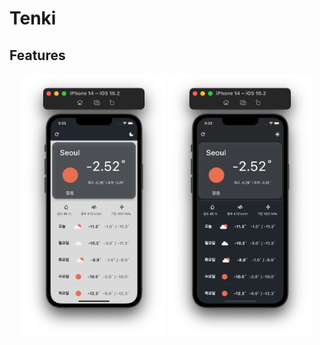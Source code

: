 # Tenki

## Features
<p align="center">
<img src=".github/images/lightmode.png" height="420px" width="230px">
<img src=".github/images/darkmode.png" height="420px" width="230px">
</p>
